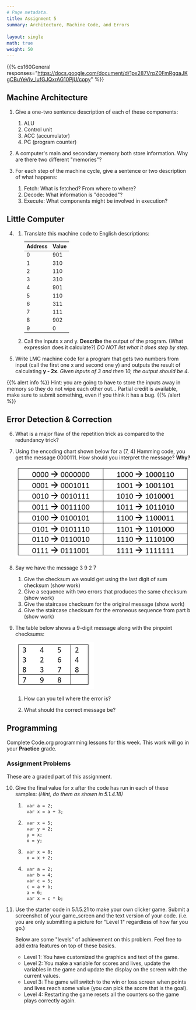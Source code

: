 ```yaml
---
# Page metadata.
title: Assignment 5
summary: Architecture, Machine Code, and Errors

layout: single
math: true
weight: 50
---
```


{{% cs160General responses="https://docs.google.com/document/d/1px287VrpZ0FmRgqaJKgCBuYeViv_IufGJQxrAG10PjU/copy" %}}

## Machine Architecture

1. Give a one-two sentence description of each of these components:
    1. ALU
    1. Control unit
    1. ACC (accumulator)
    1. PC (program counter)

1. A computer's main and secondary memory both store information. Why are there two different "memories"?

1. For each step of the machine cycle, give a sentence or two description of what happens:
    1. Fetch: What is fetched? From where to where?
    1. Decode: What information is "decoded"?
    1. Execute: What components might be involved in execution?

## Little Computer

4. 
    1. Translate this machine code to English descriptions:

        | Address   | Value   |
        |-  |-  |
        | 0   | 901   |
        | 1   | 310   |
        | 2   | 110   |
        | 3   | 310   |
        | 4   | 901   |
        | 5   | 110   |
        | 6   | 311   |
        | 7   | 111   |
        | 8   | 902   |
        | 9   | 0   |

    1. Call the inputs x and y. **Describe** the output of the program.
    (What expression does it calculate?) *DO NOT list what it does step by step.*

1. Write LMC machine code for a program that gets two numbers from input
    (call the first one x and second one y) and outputs the result of calculating **y - 2x**.
    *Given inputs of 3 and then 10, the output should be 4*.

{{% alert info %}}
Hint: you are going to have to store the inputs away in memory so they do not wipe each other out…
Partial credit is available, make sure to submit something, even if you think it has a bug.
{{% /alert %}}

## Error Detection & Correction

6. What is a major flaw of the repetition trick as compared to the redundancy trick?

1. Using the encoding chart shown below for a (7, 4) Hamming code, you get the message
    0000111. How should you interpret the message? **Why?**

    ![Huffman Encoding Table](huffman_table.png)

1. Say we have the message 3 9 2 7
    1. Give the checksum we would get using the last digit of sum checksum (show work)
    1. Give a sequence with two errors that produces the same checksum (show work)
    1. Give the staircase checksum for the original message (show work)
    1. Give the staircase checksum for the erroneous sequence from part b (show work)

1. The table below shows a 9-digit message along with the pinpoint checksums:

    ![Pinpoint Error Correction table](pinpoint.png)

    1. How can you tell where the error is?

    1. What should the correct message be?

## Programming

Complete Code.org programming lessons for this week. This work will go in your
**Practice** grade.

### Assignment Problems

These are a graded part of this assignment.

10. Give the final value for x after the code has run in each of these samples:
    *(Hint, do them as shown in 5.1.4.18)*

    1. 
            var a = 2;
            var x = a + 3;
    1. 
            var x = 5;  
            var y = 2;  
            y = x;  
            x = y;
    1. 
            var x = 8;  
            x = x + 2;  
    1. 
            var a = 2;  
            var b = 4;  
            var c = 5;  
            c = a + b;  
            a = 6;  
            var x = c * b;

1. Use the starter code in 5.1.5.21 to make your own clicker game. Submit a screenshot
    of your game_screen and the text version of your code. (i.e. you are only submitting
    a picture for "Level 1" regardless of how far you go.)

    Below are some "levels" of achievement on this problem. Feel free to add extra features
    on top of these basics.

    * Level 1: You have customized the graphics and text of the game.
    * Level 2: You make a variable for scores and lives, update the variables in the game
    and update the display on the screen with the current values.
    * Level 3: The game will switch to the win or loss screen when points and lives reach
    some value (you can pick the score that is the goal).
    * Level 4: Restarting the game resets all the counters so the game plays correctly again.
